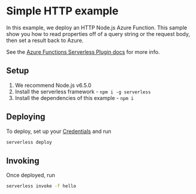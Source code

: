 # Simple HTTP example

In this example, we deploy an HTTP Node.js Azure Function. This sample show you how to read properties off of a query string or the request body, then set a result back to Azure.

See the [Azure Functions Serverless Plugin docs](https://www.serverless.com/framework/docs/providers/azure/) for more info.

## Setup

1. We recommend Node.js v6.5.0
2. Install the serverless framework - `npm i -g serverless`
3. Install the dependencies of this example - `npm i`

## Deploying

To deploy, set up your [Credentials](https://www.serverless.com/framework/docs/providers/azure/guide/credentials) and run

```bash
serverless deploy
```

## Invoking

Once deployed, run

```bash
serverless invoke -f hello
```
